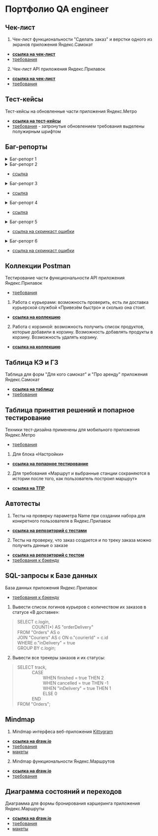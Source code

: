 ﻿# Портфолио QA engineer

## Чек-лист
1. Чек-лист функциональности "Сделать заказ" и верстки одного из экранов приложения Яндекс.Самокат
* [**ссылка на чек-лист**](https://docs.google.com/spreadsheets/d/1UNRxuvvoiX5Tzfe4_jG4WjT5DQjy6xqVxwbSZcUmYso/edit?usp=sharing)
* [требования](https://praktikum.notion.site/b6db5e8c26b4407e9ab14545cd1159e3)  

2. Чек-лист API приложения Яндекс.Прилавок
* [**ссылка на чек-лист**](https://docs.google.com/spreadsheets/d/1lkj5-bXrWzeVp9utGf0IV3ppeWjKd9aJTmuh7fsH_3s/edit?usp=sharing)
* [требования](https://praktikum.notion.site/8744f17105b848ffb03229821b414c99)

## Тест-кейсы
Тест-кейсы на обновленные части приложения Яндекс.Метро
* [**ссылка на тест-кейсы**](https://app.qase.io/public/report/d7530e15304d926d1aed8a1c4fb0f414cc67acf9)
* [требования](https://praktikum.notion.site/1fab6820a16045e887eaeb96d57bee0a) - затронутые обновлением требования выделены полужирным шрифтом

## Баг-репорты
<details>
<summary>Баг-репорт 1</summary>

[![БР][1]][1]
 
[1]: https://i.ibb.co/xC51DMy/13.png
 
</details>

<details>
<summary>Баг-репорт 2</summary>

[![БР][2]][2]
 
[2]: https://i.ibb.co/ZM58bXW/2023-12-23-222829.png
 
</details>

* [ссылка](https://elsv.youtrack.cloud/issue/elsv_yandexmetronew-34/Vremennoj-interval-marshruta-ne-obnovlyaetsya-esli-tekushee-vremya-prevyshaet-vremya-okonchaniya-marshruta)

<details>
<summary>Баг-репорт 3</summary>

[![БР][3]][3]
[![БР][4]][4]
 
[3]: https://i.ibb.co/nrN68TC/2023-12-23-223300.png
[4]: https://i.ibb.co/hy5bN6h/2023-12-23-223324.png

</details>

* [ссылка](https://elsv.youtrack.cloud/issue/API-12/Status-404-Not-found-udaleniya-korziny-so-spiskom-produktov-pri-zaprose-api-v1-orders-id)

<details>
<summary>Баг-репорт 4</summary>

[![БР][5]][5]
[![БР][6]][6]
 
[5]: https://i.ibb.co/55yb4hQ/2023-12-23-223834.png
[6]: https://i.ibb.co/NtBHq49/2023-12-23-223908.png

</details>

* [ссылка](https://elsv.youtrack.cloud/issue/API-9/Poyavlyaetsya-null-v-znachenii-quantity-v-korzine-pri-dobavlenii-produktov-pri-otpravke-api-v1-orders-id-zaprosa-esli-ne-peredan)

<details>
<summary>Баг-репорт 5</summary>

[![БР][7]][7]
[![БР][8]][8]
 
[7]: https://i.ibb.co/qB6nyph/2023-12-23-224627.png
[8]: https://i.ibb.co/9HD08Hy/2023-12-23-224658.png

</details>

* [ссылка на скринкаст ошибки](https://drive.google.com/file/d/1XgLH-wuom8WFvqtc4bYFhZS-YsF7PKRb/view?usp=drive_link)

<details>
<summary>Баг-репорт 6</summary>

[![БР][9]][9]
[![БР][10]][10]
 
[9]: https://i.ibb.co/rcydLtN/2023-12-23-230433.png
[10]: https://i.ibb.co/NF7J8wf/2023-12-23-230456.png

</details>

* [ссылка на скринкаст ошибки](https://drive.google.com/file/d/1zyoDFbEiEhhF4hpSBpl-XYssH3urXaEQ/view?usp=drive_link)

## Коллекции Postman
Тестирование части функциональности API приложения Яндекс.Прилавок
* [требования](https://praktikum.notion.site/8744f17105b848ffb03229821b414c99)  

1. Работа с курьерами: возможность проверить, есть ли доставка курьерской службой «Привезём быстро» и сколько она стоит.
* [**ссылка на коллекцию**](https://drive.google.com/file/d/1zHJe1DGuTCweQ3Znymzt238K4c0s27sM/view?usp=drive_link)  

2. Работа с корзиной: возможность получить список продуктов, которые добавили в корзину. Возможность добавлять продукты в корзину. Возможность удалять корзину.
* [**ссылка на коллекцию**](https://drive.google.com/file/d/1F-SZL_FpKG1CgdpuxL_tekZmTiCUaknY/view?usp=drive_link)

## Таблица КЭ и ГЗ
Таблица для форм "Для кого самокат" и "Про аренду" приложения Яндекс.Самокат
* [**ссылка на таблицу**](https://docs.google.com/spreadsheets/d/1UNRxuvvoiX5Tzfe4_jG4WjT5DQjy6xqVxwbSZcUmYso/edit#gid=768617316)
* [требования](https://praktikum.notion.site/b6db5e8c26b4407e9ab14545cd1159e3) 

## Таблица принятия решений и попарное тестирование
Техники тест-дизайна применены для мобильного приложения Яндекс.Метро
* [требования](https://praktikum.notion.site/1fab6820a16045e887eaeb96d57bee0a)  

1. Для блока «Настройки»
* [**ссылка на попарное тестирование**](https://docs.google.com/spreadsheets/d/1G_jR1xIHVux0eNISqOOITrdV2l7wYDrszlvq3HvzkqQ/edit#gid=0)  

2. Для требования «Маршрут и выбранные станции сохраняются в истории после того, как пользователь построил маршрут»
* [**ссылка на ТПР**](https://docs.google.com/spreadsheets/d/1G_jR1xIHVux0eNISqOOITrdV2l7wYDrszlvq3HvzkqQ/edit#gid=383872197)

## Автотесты
1. Тесты на проверку параметра Name при создании набора для конкретного пользователя в Яндекс.Прилавок
* [**ссылка на репозиторий с тестами**](https://github.com/elssv/test_automation_for_yandex.prilavok)  

2. Тесты на проверку, что заказ создается и по треку заказа можно получить данные о заказе
* [**ссылка на репозиторий с тестом**](https://github.com/elssv/diplom_tests_samokat)
* [требования к бэкенду](https://praktikum.notion.site/3eab94fe43444e70a5636ce07cb42f47)

## SQL-запросы к Базе данных
База данных приложения Яндекс.Прилавок
* [требования к бэкенду](https://praktikum.notion.site/3eab94fe43444e70a5636ce07cb42f47)
1. Вывести список логинов курьеров с количеством их заказов в статусе «В доставке»:
> SELECT c.login,  
&nbsp;&nbsp;&nbsp;&nbsp;&nbsp;&nbsp;&nbsp;&nbsp;&nbsp;&nbsp;&nbsp;&nbsp;COUNT(*) AS "orderDelivery"  
FROM "Orders" AS o  
JOIN "Couriers" AS c ON o."courierId" = c.id  
WHERE o."inDelivery" = true  
GROUP BY c.login;  

2. Вывести все трекеры заказов и их статусы:
> SELECT track,  
&nbsp;&nbsp;&nbsp;&nbsp;&nbsp;&nbsp;&nbsp;&nbsp;&nbsp;&nbsp;&nbsp;&nbsp;CASE  
&nbsp;&nbsp;&nbsp;&nbsp;&nbsp;&nbsp;&nbsp;&nbsp;&nbsp;&nbsp;&nbsp;&nbsp;&nbsp;&nbsp;&nbsp;&nbsp;&nbsp;&nbsp;&nbsp;&nbsp;&nbsp;WHEN finished = true THEN 2  
&nbsp;&nbsp;&nbsp;&nbsp;&nbsp;&nbsp;&nbsp;&nbsp;&nbsp;&nbsp;&nbsp;&nbsp;&nbsp;&nbsp;&nbsp;&nbsp;&nbsp;&nbsp;&nbsp;&nbsp;&nbsp;WHEN cancelled = true THEN -1  
&nbsp;&nbsp;&nbsp;&nbsp;&nbsp;&nbsp;&nbsp;&nbsp;&nbsp;&nbsp;&nbsp;&nbsp;&nbsp;&nbsp;&nbsp;&nbsp;&nbsp;&nbsp;&nbsp;&nbsp;&nbsp;WHEN "inDelivery" = true THEN 1  
&nbsp;&nbsp;&nbsp;&nbsp;&nbsp;&nbsp;&nbsp;&nbsp;&nbsp;&nbsp;&nbsp;&nbsp;&nbsp;&nbsp;&nbsp;&nbsp;&nbsp;&nbsp;&nbsp;&nbsp;&nbsp;ELSE 0  
&nbsp;&nbsp;&nbsp;&nbsp;&nbsp;&nbsp;&nbsp;&nbsp;&nbsp;&nbsp;&nbsp;&nbsp;END  
FROM "Orders";  

## Mindmap
1. Mindmap интерфеса веб-приложения [Kittygram](https://foodgram-frontend-5.prakticum-team.ru/)  
* [**ссылка на draw.io**](https://viewer.diagrams.net/?tags=%7B%7D&highlight=0000ff&edit=_blank&layers=1&nav=1&title=%D0%98%D0%BD%D1%82%D0%B5%D1%80%D1%84%D0%B5%D0%B9%D1%81%20%D0%9A%D0%B8%D1%82%D1%82%D0%B8%D0%B3%D1%80%D0%B0%D0%BC.drawio#Uhttps%3A%2F%2Fdrive.google.com%2Fuc%3Fid%3D177lkCyOaG_FX-RyxD6g_5y7ZnZcqpe-o%26export%3Ddownload)  
* [требования](https://praktikum.notion.site/Kittygram-693863b64cf7480ca9be7401b171ac6d)  
* [макеты](https://www.figma.com/file/mzeWaE7icA8DuWrhhlD2cR/Kittygram?type=design&node-id=0-1&mode=design&t=dgPV2PVyGgjPbD5F-0)  

2. Mindmap функциональности Яндекс.Маршрутов
* [**ссылка на draw.io**](https://viewer.diagrams.net/?tags=%7B%7D&highlight=0000ff&edit=_blank&layers=1&nav=1&title=yandex-routes-mindmap#Uhttps%3A%2F%2Fdrive.google.com%2Fuc%3Fid%3D1ZLfojTzvnLZ6zvtgJXp1A4sf3LgtJwXx%26export%3Ddownload)  
* [требования](https://praktikum.notion.site/1-0-c5203c01f07f4ba096d4534efe620a26)

## Диаграмма состояний и переходов
Диаграмма для формы бронирования каршеринга приложения Яндекс.Маршруты
* [**ссылка на draw.io**](https://viewer.diagrams.net/?tags=%7B%7D&highlight=0000ff&edit=_blank&layers=1&nav=1&title=%D0%B4%D0%B8%D0%B0%D0%B3%D1%80%D0%B0%D0%BC%D0%BC%D0%B0%20%D1%81%D0%BE%D1%81%D1%82%D0%BE%D1%8F%D0%BD%D0%B8%D0%B9%20%D0%B8%20%D0%BF%D0%B5%D1%80%D0%B5%D1%85%D0%BE%D0%B4%D0%BE%D0%B2.drawio#Uhttps%3A%2F%2Fdrive.google.com%2Fuc%3Fid%3D1tlBO5UVyNAdEJYhBcp0sRE2f70vPlGVq%26export%3Ddownload)
* [требования](https://praktikum.notion.site/74dd6e68fda34387ac4d43137a601c6e)
* [макеты](https://www.figma.com/file/42mNwme0cBfZwNZUIcN1mh/%D0%AF%D0%BD%D0%B4%D0%B5%D0%BA%D1%81.%D0%9C%D0%B0%D1%80%D1%88%D1%80%D1%83%D1%82%D1%8B?type=design&node-id=2-18586&mode=design&t=FZNe8BmcamqDFxN1-0)
